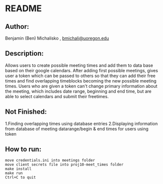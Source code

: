 # README #
## Author: ##
 Benjamin (Ben) Michalisko , bmichali@uoregon.edu 
## Description: ##
Allows users to create possible meeting times and add them to data base
based on their google calendars. After adding first possible meetings, 
gives user a token which can be passed to others so that they can add their
free times and find overlapping timeblocks becoming the new possible meeting
times. Users who are given a token can't change primary information about the
meeting, which includes date range, beginning and end time, but are able to 
select calendars and submit their freetimes.
## Not Finished: ##
1.Finding overlapping times using database entries
2.Displaying information from database of meeting datarange/begin & end times 
for users using token
## How to run: ##
```
move credentials.ini into meetings folder
move client secrets file into proj10-meet_times folder
make install
make run
Ctrl+C to quit
```

